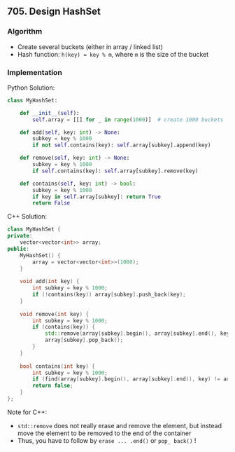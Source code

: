 ## 705. Design HashSet
### Algorithm
- Create several buckets (either in array / linked list)
- Hash function: `h(key) = key % m`, where `m` is the size of the bucket
### Implementation
Python Solution:
```python
class MyHashSet:

    def __init__(self):
        self.array = [[] for _ in range(1000)]  # create 1000 buckets

    def add(self, key: int) -> None:
        subkey = key % 1000
        if not self.contains(key): self.array[subkey].append(key)

    def remove(self, key: int) -> None:
        subkey = key % 1000
        if self.contains(key): self.array[subkey].remove(key)

    def contains(self, key: int) -> bool:
        subkey = key % 1000
        if key in self.array[subkey]: return True
        return False
```
C++ Solution:
```cpp
class MyHashSet {
private:
    vector<vector<int>> array;
public:
    MyHashSet() {
        array = vector<vector<int>>(1000);
    }
    
    void add(int key) {
        int subkey = key % 1000;
        if (!contains(key)) array[subkey].push_back(key);
    }
    
    void remove(int key) {
        int subkey = key % 1000;
        if (contains(key)) {
            std::remove(array[subkey].begin(), array[subkey].end(), key);
            array[subkey].pop_back();
        }
    }
    
    bool contains(int key) {
        int subkey = key % 1000;
        if (find(array[subkey].begin(), array[subkey].end(), key) != array[subkey].end()) return true;
        return false;
    }
};
```
Note for C++:
- `std::remove` does not really erase and remove the element, but instead move the element to be removed to the end of the container
- Thus, you have to follow by `erase ... .end()` or `pop_ back()` !